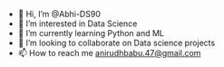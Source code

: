 - 👋 Hi, I’m @Abhi-DS90
- 👀 I’m interested in Data Science
- 🌱 I’m currently learning Python and ML
- 💞️ I’m looking to collaborate on Data science projects
- 📫 How to reach me anirudhbabu.47@gmail.com


<!---
Abhi-DS90/Abhi-DS90 is a ✨ special ✨ repository because its `README.md` (this file) appears on your GitHub profile.
You can click the Preview link to take a look at your changes.
--->
